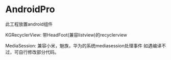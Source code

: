 # AndroidPro
此工程放置android组件

KGRecyclerView: 
带HeadFoot(兼容listview)的recyclerview

MediaSession:
兼容小米，魅族，华为的系统mediasession处理事件
如遇编译不过，可自行修改部分代码。